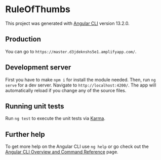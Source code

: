 # RuleOfThumbs

This project was generated with [Angular CLI](https://github.com/angular/angular-cli) version 13.2.0. 

## Production

You can go to `https://master.d3jdeknshs5e1.amplifyapp.com/`.

## Development server

First you have to make `npm i` for install the module needed. Then, run `ng serve` for a dev server. Navigate to `http://localhost:4200/`. The app will automatically reload if you change any of the source files.


## Running unit tests

Run `ng test` to execute the unit tests via [Karma](https://karma-runner.github.io).


## Further help

To get more help on the Angular CLI use `ng help` or go check out the [Angular CLI Overview and Command Reference](https://angular.io/cli) page.
